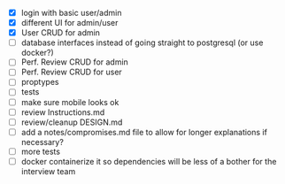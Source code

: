 - [x] login with basic user/admin
- [x] different UI for admin/user
- [x] User CRUD for admin
- [ ] database interfaces instead of going straight to postgresql (or use docker?)
- [ ] Perf. Review CRUD for admin
- [ ] Perf. Review CRUD for user
- [ ] proptypes
- [ ] tests
- [ ] make sure mobile looks ok
- [ ] review Instructions.md
- [ ] review/cleanup DESIGN.md
- [ ] add a notes/compromises.md file to allow for longer explanations if necessary?
- [ ] more tests
- [ ] docker containerize it so dependencies will be less of a bother for the interview team
